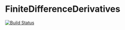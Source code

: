 # FiniteDifferenceDerivatives

[![Build Status](https://travis-ci.org/pwl/FiniteDifferenceDerivatives.jl.svg?branch=master)](https://travis-ci.org/pwl/FiniteDifferenceDerivatives.jl)
